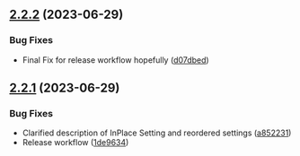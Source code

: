 ## [2.2.2](https://github.com/Meneltamar/fvtt-comprehend-languages/compare/v2.2.1...v2.2.2) (2023-06-29)


### Bug Fixes

* Final Fix for release workflow hopefully ([d07dbed](https://github.com/Meneltamar/fvtt-comprehend-languages/commit/d07dbedde10a1e538134f4793a2cf85ef3057823))

## [2.2.1](https://github.com/Meneltamar/fvtt-comprehend-languages/compare/v2.2.0...v2.2.1) (2023-06-29)


### Bug Fixes

* Clarified description of InPlace Setting and reordered settings ([a852231](https://github.com/Meneltamar/fvtt-comprehend-languages/commit/a8522310c0d0379a26523ee605cc5ddefb0491b5))
* Release workflow ([1de9634](https://github.com/Meneltamar/fvtt-comprehend-languages/commit/1de9634ca6af605305a7b57ac1735e1a69781e7a))
